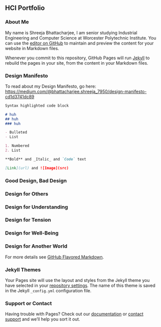 ## HCI Portfolio

### About Me

My name is Shreeja Bhattacharjee, I am senior studying Industrial Engineering and Computer Science at Worcester Polytechnic Institute.
You can use the [editor on GitHub](https://github.com/sb-why/sb-why.github.io/edit/master/README.md) to maintain and preview the content for your website in Markdown files.

Whenever you commit to this repository, GitHub Pages will run [Jekyll](https://jekyllrb.com/) to rebuild the pages in your site, from the content in your Markdown files.

### Design Manifesto

To read about my Design Manifesto, go here: https://medium.com/@bhattacharjee.shreeja_7950/design-manifesto-cd1d3741dc89

```markdown
Syntax highlighted code block

# huh
## huh
### huh

- Bulleted
- List

1. Numbered
2. List

**Bold** and _Italic_ and `Code` text

[Link](url) and ![Image](src)
```

### Good Design, Bad Design
### Design for Others
### Design for Understanding
### Design for Tension
### Design for Well-Being
### Design for Another World
For more details see [GitHub Flavored Markdown](https://guides.github.com/features/mastering-markdown/).

### Jekyll Themes

Your Pages site will use the layout and styles from the Jekyll theme you have selected in your [repository settings](https://github.com/sb-why/sb-why.github.io/settings). The name of this theme is saved in the Jekyll `_config.yml` configuration file.

### Support or Contact

Having trouble with Pages? Check out our [documentation](https://help.github.com/categories/github-pages-basics/) or [contact support](https://github.com/contact) and we’ll help you sort it out.
